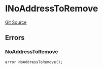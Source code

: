 # INoAddressToRemove
[Git Source](https://github.com/thrackle-io/tron/blob/56352a4526d6a87b8ae2304732a66802674fba29/src/common/IErrors.sol)


## Errors
### NoAddressToRemove

```solidity
error NoAddressToRemove();
```

